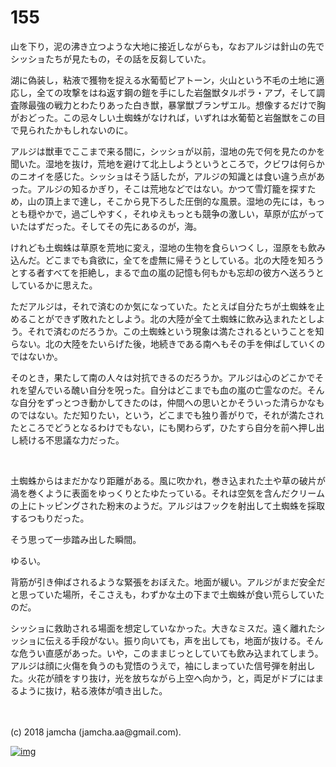 # 155

山を下り，泥の沸き立つような大地に接近しながらも，なおアルジは針山の先でシッショたちが見たもの，その話を反芻していた。  

湖に偽装し，粘液で獲物を捉える水葡萄ピアトーン，火山という不毛の土地に適応し，全ての攻撃をはね返す鋼の鎧を手にした岩盤獣タルポラ・アプ，そして調査隊最強の戦力とわたりあった白き獣，暴掌獣ブランザエル。想像するだけで胸がおどった。この忌々しい土蜘蛛がなければ，いずれは水葡萄と岩盤獣をこの目で見られたかもしれないのに。  

アルジは獣車でここまで来る間に，シッショが以前，湿地の先で何を見たのかを聞いた。湿地を抜け，荒地を避けて北上しようというところで，クビワは何らかのニオイを感じた。シッショはそう話したが，アルジの知識とは食い違う点があった。アルジの知るかぎり，そこは荒地などではない。かつて雪灯籠を探すため，山の頂上まで達し，そこから見下ろした圧倒的な風景。湿地の先には，もっとも穏やかで，過ごしやすく，それゆえもっとも競争の激しい，草原が広がっていたはずだった。そしてその先にあるのが，海。  

けれども土蜘蛛は草原を荒地に変え，湿地の生物を食らいつくし，湿原をも飲み込んだ。どこまでも貪欲に，全てを虚無に帰そうとしている。北の大陸を知ろうとする者すべてを拒絶し，まるで血の嵐の記憶も何もかも忘却の彼方へ送ろうとしているかに思えた。  

ただアルジは，それで済むのか気になっていた。たとえば自分たちが土蜘蛛を止めることができず敗れたとしよう。北の大陸が全て土蜘蛛に飲み込まれたとしよう。それで済むのだろうか。この土蜘蛛という現象は満たされるということを知らない。北の大陸をたいらげた後，地続きである南へもその手を伸ばしていくのではないか。  

そのとき，果たして南の人々は対抗できるのだろうか。アルジは心のどこかでそれを望んでいる醜い自分を呪った。自分はどこまでも血の嵐の亡霊なのだ。そんな自分をずっとつき動かしてきたのは，仲間への思いとかそういった清らかなものではない。ただ知りたい，という，どこまでも独り善がりで，それが満たされたところでどうとなるわけでもない，にも関わらず，ひたすら自分を前へ押し出し続ける不思議な力だった。  

<br>  

土蜘蛛からはまだかなり距離がある。風に吹かれ，巻き込まれた土や草の破片が渦を巻くように表面をゆっくりとたゆたっている。それは空気を含んだクリームの上にトッピングされた粉末のようだ。アルジはフックを射出して土蜘蛛を採取するつもりだった。  

そう思って一歩踏み出した瞬間。  

ゆるい。  

背筋が引き伸ばされるような緊張をおぼえた。地面が緩い。アルジがまだ安全だと思っていた場所，そこさえも，わずかな土の下まで土蜘蛛が食い荒らしていたのだ。  

シッショに救助される場面を想定していなかった。大きなミスだ。遠く離れたシッショに伝える手段がない。振り向いても，声を出しても，地面が抜ける。そんな危うい直感があった。いや，このままじっとしていても飲み込まれてしまう。アルジは顔に火傷を負うのも覚悟のうえで，袖にしまっていた信号弾を射出した。火花が顔をすり抜け，光を放ちながら上空へ向かう，と，両足がドブにはまるように抜け，粘る液体が噴き出した。  

<br>  
<br>  
(c) 2018 jamcha (jamcha.aa@gmail.com).  

[![img](http://i.creativecommons.org/l/by-nc-sa/4.0/88x31.png)](http://creativecommons.org/licenses/by-nc-sa/4.0/deed)